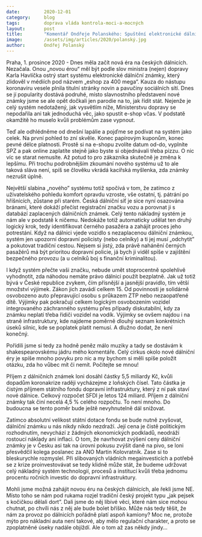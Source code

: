 ```yaml
---
date:         2020-12-01
category:     blog
tags:         doprava vláda kontrola-moci-a-mocných
layout:       post
title:        "Komentář Ondřeje Polanského: Spuštění elektronické dálniční známky skončilo fiaskem. Projekt za stovky milionů selhává, na novou éru na dálnicích zatím zapomeňme"
image:        /assets/img/articles/2020/polanský.jpg
author:       Ondřej Polanský
---
```



Praha, 1. prosince 2020 - Dnes měla začít nová éra na českých dálnicích. Nezačala. Onou „novou érou“ měl být podle slov ministra (nejen) dopravy Karla Havlíčka ostrý start systému elektronické dálniční známky, který zlidověl v médiích pod názvem „eshop za 400 mega“. Kauza do nástupu koronaviru vesele plnila titulní stránky novin a pavučiny sociálních sítí. Dnes se jí popularity dostává podruhé, místo slavnostního představení nové známky jsme se ale opět dočkali jen parodie na to, jak řídit stát. Nejenže je celý systém nedotažený, jak vysvětlím níže, Ministerstvu dopravy se nepodařila ani tak jednoduchá věc, jako spustit e-shop včas. V podstatě okamžitě ho muselo kvůli problémům zase vypnout.

Teď ale odhlédněme od dnešní lapálie a pojďme se podívat na systém jako celek. Na první pohled to zní skvěle. Konec papírovým kuponům, konec pevné délce platnosti. Prostě si na e-shopu zvolíte datum od-do, vyplníte SPZ a pak online zaplatíte stejně jako byste si objednávali třeba pizzu. O nic víc se starat nemusíte. Až potud to pro zákazníka skutečně je změna k lepšímu. Při trochu podrobnějším zkoumání nového systému už to ale taková sláva není, spíš se člověku vkrádá kacířská myšlenka, zda známky nezrušit úplně.

Největší slabina „nového” systému totiž spočívá v tom, že zatímco z uživatelského pohledu komfort opravdu vzroste, vše ostatní, tj. pátrání po hříšnících, zůstane při starém. Česká dálniční síť je sice nyní osazována bránami, které dokáží přečíst registrační značku vozu a porovnat ji s databází zaplacených dálničních známek. Celý tento nákladný systém je nám ale v podstatě k ničemu. Nedokáže totiž automaticky udělat ten druhý logický krok, tedy identifikovat černého pasažéra a zahájit proces jeho potrestání. Když na dálnici vjede vozidlo s nezaplacenou dálniční známkou, systém jen upozorní dopravní policisty (nebo celníky) a ti jej musí „odchytit” a pokutovat tradiční cestou. Nejsem si jistý, zda právě nahánění černých pasažérů má být prioritou dopravní policie, já bych ji viděl spíše v zajištění bezpečného provozu (a u celníků boj s finanční kriminalitou).

I když systém přečte vaši značku, nebude umět stoprocentně spolehlivě vyhodnotit, zda náhodou nemáte právo dálnici použít bezplatně. Jak už totiž bývá v České republice zvykem, čím přísnější a jasnější pravidlo, tím větší množství výjimek. Zákon jich zavádí celkem 15. Od povinnosti je solidárně osvobozeno auto přepravující osobu s průkazem ZTP nebo nezaopatřené dítě. Výjimky pak pokračují celkem logickým osvobozením vozidel integrovaného záchranného systému přes případy diskutabilní, kdy za známku neplatí třeba řidiči vozidel na vodík. Výjimky se ovšem najdou i na straně infrastruktury, kde najdeme poměrně dlouhý seznam konkrétních úseků silnic, kde se poplatek platit nemusí. A dlužno dodat, že není konečný. 

Pořídili jsme si tedy za hodně peněz málo muziky a tady se dostávám k shakespearovskému jádru mého komentáře. Celý cirkus okolo nové dálniční éry je spíše mnoho povyku pro nic a my bychom si měli spíše položit otázku, zda ho vůbec mít či nemít. Počítejte se mnou!

Příjem z dálničních známek loni dosáhl částky 5,5 miliardy Kč, kvůli dopadům koronakrize raději vycházejme z loňských čísel. Tato částka je čistým příjmem státního fondu dopravní infrastruktury, který z ní pak staví nové dálnice. Celkový rozpočet SFDI je letos 124 miliard.  Příjem z dálniční známky tak činí necelá 4,5 % celého rozpočtu. To není mnoho. Do budoucna se tento poměr bude ještě nevyhnutelně dál snižovat.  

Zatímco absolutní velikost státní dotace fondu se bude nutně zvyšovat, dálniční známku u nás nikdy nikdo nezdraží. Její cena je čistě politickým rozhodnutím, nevychází z žádných ekonomických podkladů, neodráží rostoucí náklady ani inflaci. O tom, že navrhovat zvýšení ceny dálniční známky je v Česku asi tak na úrovni pokusu zvýšit daně na pivo, se loni přesvědčil kolega poslanec za ANO Martin Kolovratník. Zase si to bleskurychle rozmyslel. Při slibovaných vládních megainvesticích a potřebě se z krize proinvestovávat se tedy klidně může stát, že budeme udržovat celý nákladný systém technologií, procesů a institucí kvůli třeba jednomu procentu ročních investic do dopravní infrastruktury. 

Mohli jsme možná zahájit novou éru na českých dálnicích, ale řekli jsme NE. Místo toho se nám pod rukama rozjel tradiční český projekt typu „jak pejsek s kočičkou dělali dort”. Dali jsme do něj líbivé věci, které nám sice mohou chutnat, po chvíli nás z něj ale bude bolet bříško. Může nás tedy těšit, že nám za provoz po dálnicích pořádně platí aspoň kamiony? Moc ne, protože mýto pro nákladní auta není takové, aby mělo regulační charakter, a proto se zpoplatněné úseky nadále objíždí. Ale o tom až zas někdy jindy...
